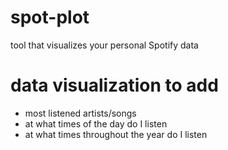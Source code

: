 # spot-plot
tool that visualizes your personal Spotify data

# data visualization to add

 - most listened artists/songs
 - at what times of the day do I listen
 - at what times throughout the year do I listen